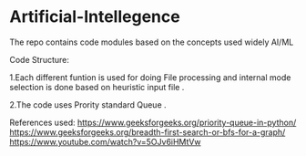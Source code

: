 # Artificial-Intellegence
The repo contains code modules based on the concepts used widely AI/ML


Code Structure: 

1.Each different funtion is used for doing File processing and internal mode selection
is done based on heuristic input file .

2.The code uses Prority  standard Queue .

References used:
https://www.geeksforgeeks.org/priority-queue-in-python/
https://www.geeksforgeeks.org/breadth-first-search-or-bfs-for-a-graph/
https://www.youtube.com/watch?v=5OJv6iHMtVw
